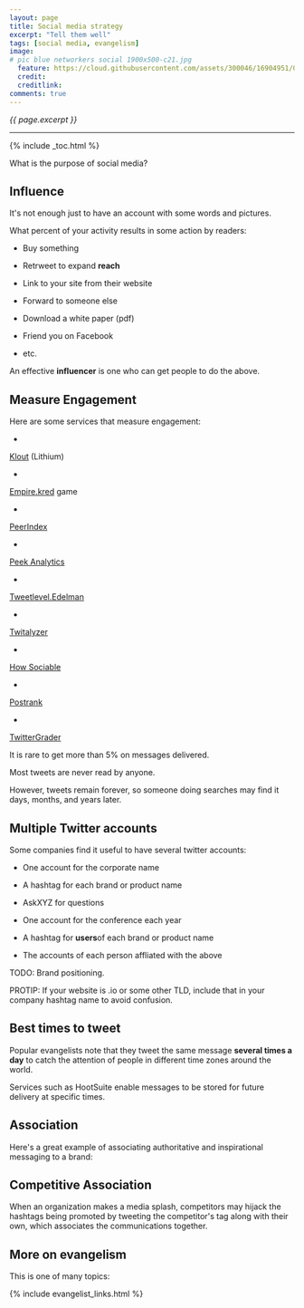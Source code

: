 ```yaml
---
layout: page
title: Social media strategy
excerpt: "Tell them well"
tags: [social media, evangelism]
image:
# pic blue networkers social 1900x500-c21.jpg
  feature: https://cloud.githubusercontent.com/assets/300046/16904951/0e5ebb1a-4c5c-11e6-8741-778edab0dd85.jpg
  credit: 
  creditlink: 
comments: true
---
```

<i>{{ page.excerpt }}</i>
<hr />

{% include _toc.html %}

What is the purpose of social media?

## <a name="Influence">Influence</a> #

It's not enough just to have an account with some words and pictures.

What percent of your activity results in some action by readers:

   * Buy something

   * Retrweet to expand <strong>reach</strong>

   * Link to your site from their website

   * Forward to someone else

   * Download a white paper (pdf)

   * Friend you on Facebook

   * etc.

An effective <strong>influencer</strong> is one who can get people to do the above.


## <a name="MeasureEngagement">Measure Engagement</a> #

Here are some services that measure engagement:

* <a target="_blank" href="http://klout.com/">
Klout</a> (Lithium)

* <a target="_blank" href="http://empire.kred/">
Empire.kred</a> game

* <a target="_blank" href="http://about.peerindex.com/">
PeerIndex</a>

* <a target="_blank" href="http://peekanalytics.com/">
Peek Analytics</a>

* <a target="_blank" href="http://tweetlevel.edelman.com/">
Tweetlevel.Edelman</a> 

* <a target="_blank" href="http://twitalyzer.com/">
Twitalyzer</a>

* <a target="_blank" href="http://www.howsociable.com/">
How Sociable</a>

* <a target="_blank" href="http://www.postrank.com/">
Postrank</a>

* <a target="_blank" href="http://www.twittergrader.com/">
TwitterGrader</a>


It is rare to get more than 5% on messages delivered.

Most tweets are never read by anyone.

However, tweets remain forever, so someone doing searches may find it days, months, and years later.

## Multiple Twitter accounts #

Some companies find it useful to have several twitter accounts:

   * One account for the corporate name

   * A hashtag for each brand or product name

   * AskXYZ for questions

   * One account for the conference each year

   * A hashtag for <strong>users</strong>of each brand or product name

   * The accounts of each person affliated with the above

TODO: Brand positioning.

PROTIP: If your website is .io or some other TLD,
include that in your company hashtag name to avoid confusion.



## Best times to tweet #

Popular evangelists note that they tweet the same message <strong>several times a day</strong>
to catch the attention of people in different time zones around the world.

Services such as HootSuite
enable messages to be stored for future delivery at specific times.


## Association #

Here's a great example of associating authoritative and inspirational messaging to a brand:

   <amp-img alt="social twitter nike justdoit 20160725 478x120-10kb.png" width="478" height="120" src="https://cloud.githubusercontent.com/assets/14143059/17757101/b8d23970-64a1-11e6-90f1-17af4d1a0d58.png"></amp-img>


## Competitive Association #

When an organization makes a media splash,
competitors may hijack the hashtags being promoted
by tweeting the competitor's tag along with their own, which associates the communications together.




## More on evangelism #

This is one of many topics:

{% include evangelist_links.html %}
